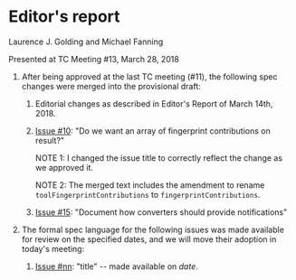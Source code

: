 # Editor's report

Laurence J. Golding and Michael Fanning

Presented at TC Meeting #13, March 28, 2018

1. After being approved at the last TC meeting (#11), the following spec changes were merged into the provisional draft:

    1. Editorial changes as described in Editor's Report of March 14th, 2018.

    2. [Issue #10](https://github.com/oasis-tcs/sarif-spec/issues/10): "Do we want an array of fingerprint contributions on result?"

        NOTE 1: I changed the issue title to correctly reflect the change as we approved it.

        NOTE 2: The merged text includes the amendment to rename `toolFingerprintContributions` to `fingerprintContributions`.

    3. [Issue #15](https://github.com/oasis-tcs/sarif-spec/issues/15): "Document how converters should provide notifications"

2. The formal spec language for the following issues was made available for review on the specified dates, and we will move their adoption in today's meeting:

    1. [Issue #nn](https://github.com/oasis-tcs/sarif-spec/issues/nn): "title" -- made available on _date_.
